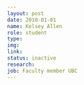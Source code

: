 ```yaml
---
layout: post
date: 2010-01-01
name: Kelsey Allen
role: student
type: 
img: 
link: 
status: inactive
research: 
job: Faculty member UBC
---
```

